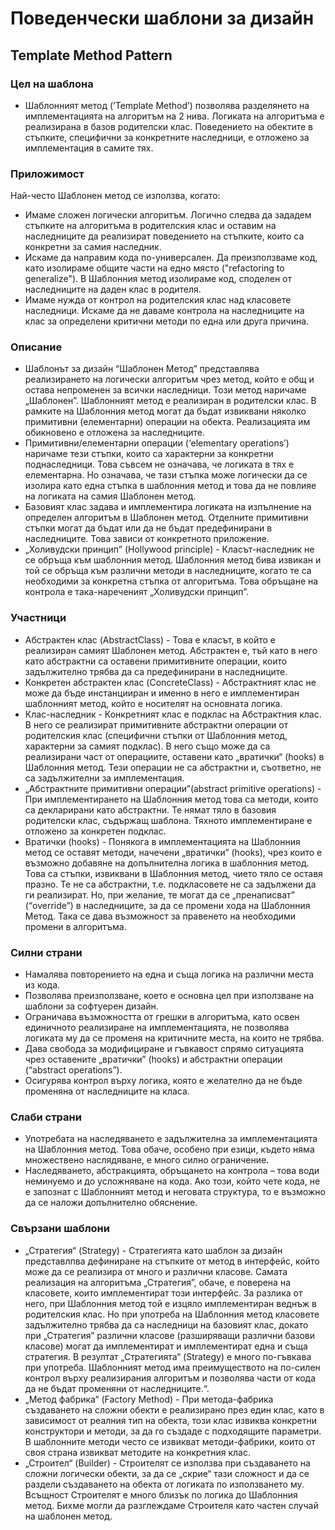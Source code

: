 #     Поведенчески шаблони за дизайн
##    Template Method Pattern
### Цел на шаблона
* Шаблонният метод (‘Template Method’) позволява разделянето на имплементацията на алгоритъм на 2 нива. Логиката на алгоритъма е реализирана в базов родителски клас. Поведението на обектите в стъпките, специфични за конкретните наследници, е отложено за имплементация в самите тях.

### Приложимост
Най-често Шаблонен метод се използва, когато:

*	Имаме сложен логически алгоритъм. Логично следва да зададем стъпките на алгоритъма в родителския клас и оставим на наследниците да реализират поведението на стъпките, които са конкретни за самия наследник.
*	Искаме да направим кода по-универсален. Да преизползваме код, като изолираме общите части на едно място ("refactoring to generalize"). В Шаблонния метод изолираме код, споделен от наследниците на даден клас в родителя.
*	Имаме нужда от контрол на родителския клас над класовете наследници. Искаме да не даваме контрола на наследниците на клас за определени критични методи по една или друга причина.

### Описание
* Шаблонът за дизайн “Шаблонен Метод” представлява реализирането на логически алгоритъм чрез метод, който е общ и остава непроменен за всички наследници. Този метод наричаме „Шаблонен”. Шаблонният метод е реализиран в родителски клас. В рамките на Шаблонния метод могат да бъдат извиквани няколко примитивни (елементарни) операции на обекта. Реализацията им обикновено е отложена за наследниците. 
* Примитивни/елементарни операции (‘elementary operations’) наричаме тези стъпки, които са характерни за конкретни поднаследници. Това съвсем не означава, че логиката в тях е елементарна. Но означава, че тази стъпка може логически да се изолира като една стъпка в шаблонния метод и това да не повлияе на логиката на самия Шаблонен метод. 
* Базовият клас задава и имплементира логиката на изпълнение на определен алгоритъм в Шаблонен метод. Отделните примитивни стъпки могат да бъдат или да не бъдат предефинирани в наследниците. Това зависи от конкретното приложение. 
* „Холивудски принцип” (Hollywood principle) -  Класът-наследник не се обръща към шаблонния метод. Шаблонния метод бива извикан и той се обръща към различни методи в наследниците, когато те са необходими за конкретна стъпка от алгоритъма. Това обръщане на контрола е така-нареченият „Холивудски принцип”.

###  Участници
* Абстрактен клас (AbstractClass) - Това е класът, в който е реализиран самият Шаблонен метод. Абстрактен е, тъй като в него като абстрактни са оставени примитивните операции, които задължително трябва да са предефинирани в наследниците.
* Конкретен абстрактен клас (ConcreteClass) -  Абстрактният клас не може да бъде инстанцииран и именно в него е имплементиран шаблонният метод, който е носителят на основната логика.
* Клас-наследник - Конкретният клас е подклас на Абстрактния клас. В него се реализират примитивните абстрактни операции от родителския клас (специфични стъпки от Шаблонния метод, характерни за самият подклас). В него също може да са реализирани част от операциите, оставени като „вратички“ (hooks) в Шаблонния метод. Тези операции не са абстрактни и, съответно, не са задължителни за имплементация. 
* „Абстрактните примитивни операции”(abstract primitive operations) - При имплементирането на Шаблонния метод това са методи, които са декларирани като абстрактни. Те нямат тяло в базовия родителски клас, съдържащ шаблона. Тяхното имплементиране е отложено за конкретен подклас. 
* Вратички (hooks) -  Понякога в имплементацията на Шаблонния метод се оставят методи, начечени „вратички” (hooks), чрез които е възможно добавяне на допълнителна логика в шаблонния метод. Това са стъпки, извиквани в Шаблонния метод, чието тяло се оставя празно. Те не са абстрактни, т.е. подкласовете не са задължени да ги реализират. Но, при желание, те могат да се „пренаписват” (“override”) в наследниците, за да се промени хода на Шаблонния Метод. Така се дава възможност за правенето на необходими промени в алгоритъма.

### Силни страни
*	Намалява повторението на една и съща логика на различни места из кода.
*	Позволява преизползване, което е основна цел при използване на шаблони за софтуерен дизайн.
*	Ограничава възможността от грешки в алгоритъма, като освен единичното реализиране на имплементацията, не позволява логиката му да се променя на критичните места, на които не трябва.
*	Дава свобода за модифициране и гъвкавост спрямо ситуацията чрез оставените „вратички” (hooks) и абстрактни операции (“abstract operations”).
*	Осигурява контрол върху логика, която е желателно да не бъде променяна от наследниците на класа.

### Слаби страни
*	Употребата на наследяването е задължителна за имплементацията на Шаблонния метод. Това обаче, особено при езици, където няма множествено наслядяване, е много силно ограничение. 
*	Наследяването, абстракцията, обръщането на контрола – това води неминуемо и до усложняване на кода. Ако този, който чете кода, не е запознат с Шаблонният метод и неговата структура, то е възможно да се наложи допълнително обяснение.

### Свързани шаблони
*	„Стратегия“ (Strategy) - Стратегията като шаблон за дизайн представлпва дефиниране на стъпките от метод в интерфейс, който може да се реализира от много и различни класове. Самата реализация на алгоритъма „Стратегия”, обаче, е поверена на класовете, които имплементират този интерфейс. За разлика от него, при Шаблонния метод той е изцяло имплементиран веднъж в родителския клас. Но при употреба на Шаблонния метод класовете задължително трябва да са наследници на базовият клас, докато при „Стратегия” различни класове (разширяващи различни базови класове) могат да имплементират и имплементират една и съща стратегия. В резултат „Стратегията“ (Strategy) е много по-гъвкава при употреба. Шаблонният метод има преимуществото на по-силен контрол върху реализирания алгоритъм и позволява части от кода да не бъдат променяни от наследниците.“.
* „Метод фабрика“ (Factory Method) - При методa-фабрика създаването на сложни обекти е реализирано през един клас, като в зависимост от реалния тип на обекта, този клас извиква конкретни конструктори и  методи, за да го създаде с подходящите параметри. В шаблонните методи често се извикват методи-фабрики, които от своя страна извикват методите на конкретния клас.
* „Строител“ (Builder) - Строителят се използва при създаването на сложни логически обекти, за да се „скрие“ тази сложност и да се раздели създаването на обекта от логиката по използването му. Всъщност Строителят е много близък по логика до Шаблонния метод. Бихме могли да разглеждаме Строителя като частен случай на шаблонен метод.


